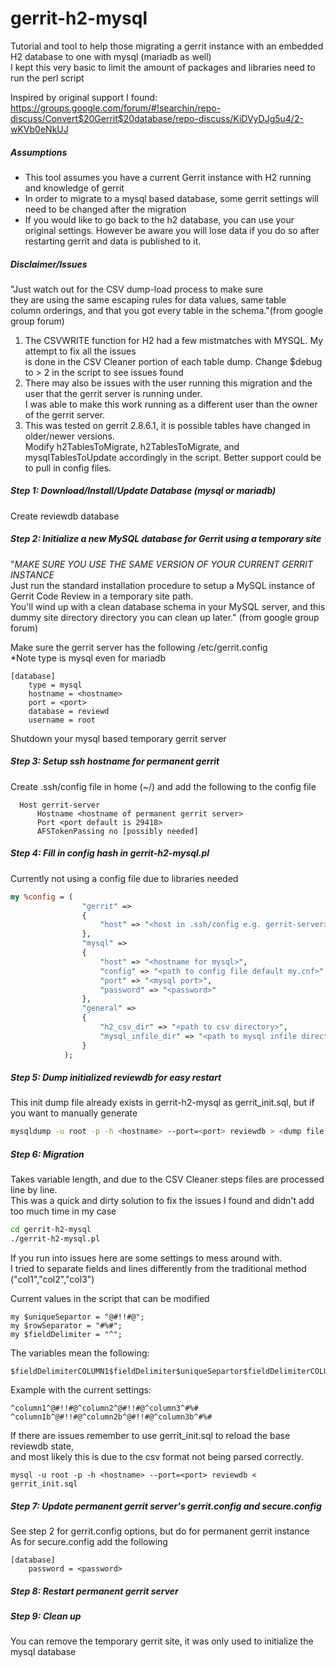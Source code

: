 # gerrit-h2-mysql #
Tutorial and tool to help those migrating a gerrit instance with an embedded H2 database to one with mysql (mariadb as well)<br>
I kept this very basic to limit the amount of packages and libraries need to run the perl script

Inspired by original support I found:<br>
https://groups.google.com/forum/#!searchin/repo-discuss/Convert$20Gerrit$20database/repo-discuss/KiDVyDJg5u4/2-wKVb0eNkUJ

##### Assumptions #####

- This tool assumes you have a current Gerrit instance with H2 running and knowledge of gerrit
- In order to migrate to a mysql based database, some gerrit settings will need to be changed after the migration
- If you would like to go back to the h2 database, you can use your original settings. However be aware you will lose data if you do so after restarting gerrit and data is published to it.

##### Disclaimer/Issues #####
"Just watch out for the CSV dump-load process to make sure<br>
they are using the same escaping rules for data values, same table<br>
column orderings, and that you got every table in the schema."(from google group forum)

1. The CSVWRITE function for H2 had a few mistmatches with MYSQL. My attempt to fix all the issues<br>
is done in the CSV Cleaner portion of each table dump. Change $debug to > 2 in the script to see issues found
2. There may also be issues with the user running this migration and the user that the gerrit server is running under.<br> I was able to make this work running as a different user than the owner of the gerrit server.
3. This was tested on gerrit 2.8.6.1, it is possible tables have changed in older/newer versions.<br> Modify h2TablesToMigrate, h2TablesToMigrate, and mysqlTablesToUpdate accordingly in the script. Better support could be to pull in config files.

##### Step 1: Download/Install/Update Database (mysql or mariadb) #####

Create reviewdb database

##### Step 2: Initialize a new MySQL database for Gerrit using a temporary site #####
"*MAKE SURE YOU USE THE SAME VERSION OF YOUR CURRENT GERRIT INSTANCE*<br>
Just run the standard installation procedure to setup a MySQL instance of Gerrit Code Review in a temporary site path.<br>
You'll wind up with a clean database schema in your MySQL server, and this dummy site directory directory you can clean up later." (from google group forum)<br>

Make sure the gerrit server has the following /etc/gerrit.config<br>
*Note type is mysql even for mariadb
```
[database]
    type = mysql
    hostname = <hostname>
    port = <port>
    database = reviewd
    username = root
```

Shutdown your mysql based temporary gerrit server

##### Step 3: Setup ssh hostname for permanent gerrit #####

Create .ssh/config file in home (~/) and add the following to the config file
```
  Host gerrit-server
      Hostname <hostname of permanent gerrit server>
      Port <port default is 29418>
      AFSTokenPassing no [possibly needed]
```

##### Step 4: Fill in config hash in gerrit-h2-mysql.pl #####

Currently not using a config file due to libraries needed
```perl
my %config = (
                "gerrit" =>
                {
                    "host" => "<host in .ssh/config e.g. gerrit-server>"
                },
                "mysql" =>
                {
                    "host" => "<hostname for mysql>",
                    "config" => "<path to config file default my.cnf>",
                    "port" => "<mysql port>",
                    "password" => "<password>"
                },
                "general" =>
                {
                    "h2_csv_dir" => "<path to csv directory>",
                    "mysql_infile_dir" => "<path to mysql infile directory>"
                }
            );
```

##### Step 5: Dump initialized reviewdb for easy restart #####

This init dump file already exists in gerrit-h2-mysql as gerrit_init.sql, but if you want to manually generate
```bash
mysqldump -u root -p -h <hostname> --port=<port> reviewdb > <dump file path>
```

##### Step 6: Migration #####

Takes variable length, and due to the CSV Cleaner steps files are processed line by line.<br>
This was a quick and dirty solution to fix the issues I found and didn't add too much time in my case
```bash
cd gerrit-h2-mysql
./gerrit-h2-mysql.pl
```

If you run into issues here are some settings to mess around with.<br>
I tried to separate fields and lines differently from the traditional method ("col1","col2","col3")<br>

Current values in the script that can be modified
```
my $uniqueSepartor = "@#!!#@";
my $rowSeparator = "#%#";
my $fieldDelimiter = "^";
```
The variables mean the following:
```
$fieldDelimiterCOLUMN1$fieldDelimiter$uniqueSepartor$fieldDelimiterCOLUMN2$fieldDelimiter$rowSeparator
```
Example with the current settings:
```
^column1^@#!!#@^column2^@#!!#@^column3^#%#
^column1b^@#!!#@^column2b^@#!!#@^column3b^#%#
```

If there are issues remember to use gerrit_init.sql to reload the base reviewdb state, <br>and most likely this is due
to the csv format not being parsed correctly.
```
mysql -u root -p -h <hostname> --port=<port> reviewdb < gerrit_init.sql
```

##### Step 7: Update permanent gerrit server's gerrit.config and secure.config #####

See step 2 for gerrit.config options, but do for permanent gerrit instance<br>
As for secure.config add the following
```
[database]
    password = <password>
```

##### Step 8: Restart permanent gerrit server #####

##### Step 9: Clean up #####

You can remove the temporary gerrit site, it was only used to initialize the mysql database

